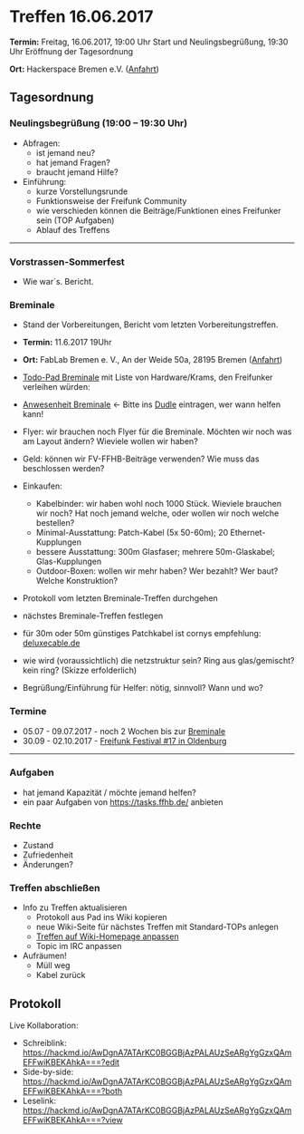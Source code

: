 # Treffen 16.06.2017

**Termin:** Freitag, 16.06.2017, 19:00 Uhr Start und Neulingsbegrüßung, 19:30 Uhr Eröffnung der Tagesordnung

**Ort:** Hackerspace Bremen e.V. ([Anfahrt](https://www.hackerspace-bremen.de/anfahrt/))

## Tagesordnung
### Neulingsbegrüßung (19:00 – 19:30 Uhr)
- Abfragen:
    - ist jemand neu?
    - hat jemand Fragen?
    - braucht jemand Hilfe?
- Einführung:
    - kurze Vorstellungsrunde
    - Funktionsweise der Freifunk Community
    - wie verschieden können die Beiträge/Funktionen eines Freifunker sein (TOP Aufgaben)
    - Ablauf des Treffens

---
### Vorstrassen-Sommerfest
* Wie war´s. Bericht.

### Breminale
* Stand der Vorbereitungen, Bericht vom letzten Vorbereitungstreffen.
 * **Termin:** 11.6.2017 19Uhr 
 * **Ort:** FabLab Bremen e. V., An der Weide 50a, 28195 Bremen ([Anfahrt](http://wp12301950.server-he.de/wordpress/das-fablab/wegbeschreibung/))

* [Todo-Pad Breminale](https://pads.hackerspace-bremen.de/p/ffhb-breminale-2017) mit Liste von Hardware/Krams, den Freifunker verleihen würden: 
* [Anwesenheit Breminale](https://dudle.hackerspace-bremen.de/FFHB-Breminale-2017-Anwesenheit) <- Bitte ins [Dudle](https://dudle.hackerspace-bremen.de/FFHB-Breminale-2017-Anwesenheit) eintragen, wer wann helfen kann!
* Flyer: wir brauchen noch Flyer für die Breminale. Möchten wir noch was am Layout ändern? Wieviele wollen wir haben?
* Geld: können wir FV-FFHB-Beiträge verwenden? Wie muss das beschlossen werden?
* Einkaufen:
  * Kabelbinder: wir haben wohl noch 1000 Stück. Wieviele brauchen wir noch? Hat noch jemand welche, oder wollen wir noch welche bestellen?
  * Minimal-Ausstattung: Patch-Kabel (5x 50-60m); 20 Ethernet-Kupplungen
  * bessere Ausstattung: 300m Glasfaser; mehrere 50m-Glaskabel; Glas-Kupplungen
  * Outdoor-Boxen: wollen wir mehr haben? Wer bezahlt? Wer baut? Welche Konstruktion?
* Protokoll vom letzten Breminale-Treffen durchgehen
* nächstes Breminale-Treffen festlegen
* für 30m oder 50m günstiges Patchkabel ist cornys empfehlung: [deluxecable.de](https://www.deluxecable.de/netzwerk-twisted-pair/patchkabel-netzwerkkabel/patchkabel-cat-7/cat-7-s-ftp-lsoh-schwarz/)
* wie wird (voraussichtlich) die netzstruktur sein? Ring aus glas/gemischt? kein ring? (Skizze erfolderlich)
* Begrüßung/Einführung für Helfer: nötig, sinnvoll? Wann und wo?

### Termine
- 05.07 - 09.07.2017 - noch 2 Wochen bis zur [Breminale](/Events/Breminale/2017/Alles)
- 30.09 - 02.10.2017 - [Freifunk Festival #17 in Oldenburg]( https://ffnw.de/freifunk-festival-17-30-9-02-10-in-oldenburg/#more-2833)

---

### Aufgaben
- hat jemand Kapazität / möchte jemand helfen?
- ein paar Aufgaben von https://tasks.ffhb.de/ anbieten

### Rechte
- Zustand
- Zufriedenheit
- Änderungen?

### Treffen abschließen
- Info zu Treffen aktualisieren
  - Protokoll aus Pad ins Wiki kopieren
  - neue Wiki-Seite für nächstes Treffen mit Standard-TOPs anlegen
  - [Treffen auf Wiki-Homepage anpassen](Home)
  - Topic im IRC anpassen
- Aufräumen!
  - Müll weg
  - Kabel zurück

## Protokoll
Live Kollaboration:
- Schreiblink: https://hackmd.io/AwDgnA7ATArKC0BGGBjAzPALAUzSeARgYgGzxQAmEFFwiKBEKAhkA===?edit
- Side-by-side: https://hackmd.io/AwDgnA7ATArKC0BGGBjAzPALAUzSeARgYgGzxQAmEFFwiKBEKAhkA===?both
- Leselink: https://hackmd.io/AwDgnA7ATArKC0BGGBjAzPALAUzSeARgYgGzxQAmEFFwiKBEKAhkA===?view